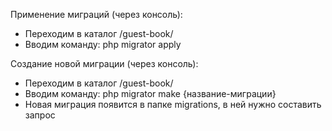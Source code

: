 Применение миграций (через консоль):
 - Переходим в каталог /guest-book/
 - Вводим команду: php migrator apply

Создание новой миграции (через консоль):
 - Переходим в каталог /guest-book/
 - Вводим команду: php migrator make {название-миграции}
 - Новая миграция появится в папке migrations, в ней нужно составить запрос